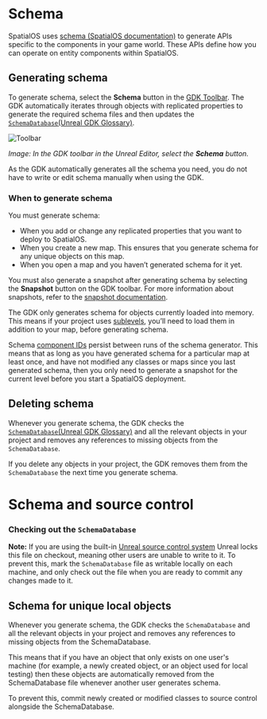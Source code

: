 # Schema

SpatialOS uses [schema (SpatialOS documentation)](https://docs.improbable.io/reference/13.6/shared/concepts/schema#schema) to generate APIs specific to the components in your game world. These APIs define how you can operate on entity components within SpatialOS. 

## Generating schema

To generate schema, select the **Schema** button in the [GDK Toolbar]({{urlRoot}}/content/toolbars#buttons). The GDK automatically iterates through objects with replicated properties to generate the required schema files and then updates the [`SchemaDatabase`(Unreal GDK Glossary)]({{urlRoot}}/content/glossary#schemadatabase).

![Toolbar]({{assetRoot}}assets/screen-grabs/toolbar/schema-button.png)

*Image: In the GDK toolbar in the Unreal Editor, select the* ***Schema*** *button.*

As the GDK automatically generates all the schema you need, you do not have to write or edit schema manually when using the GDK.

### When to generate schema

You must generate schema:

- When you add or change any replicated properties that you want to deploy to SpatialOS.
- When you create a new map. This ensures that you generate schema for any unique objects on this map. 
- When you open a map and you haven’t generated schema for it yet. 

You must also generate a snapshot after generating schema by selecting the **Snapshot** button on the GDK toolbar. For more information about snapshots, refer to the [snapshot documentation]({{urlRoot}}/content/generating-a-snapshot).

The GDK only generates schema for objects currently loaded into memory. This means if your project uses [sublevels](<https://docs.unrealengine.com/en-us/Engine/Levels/LevelsWindow>), you’ll need to load them in addition to your map, before generating schema.

Schema [component IDs](https://docs.improbable.io/reference/13.5/shared/schema/reference#ids) persist between runs of the schema generator. This means that as long as you have generated schema for a particular map at least once, and have not modified any classes or maps since you last generated schema, then you only need to generate a snapshot for the current level before you start a SpatialOS deployment. 

## Deleting schema

Whenever you generate schema, the GDK checks the [`SchemaDatabase`(Unreal GDK Glossary)]({{urlRoot}}/content/glossary#schemadatabase) and all the relevant objects in your project and removes any references to missing objects from the `SchemaDatabase`. 

If you delete any objects in your project, the GDK removes them from the `SchemaDatabase` the next time you generate schema.

# Schema and source control 

### Checking out the `SchemaDatabase`

**Note:** If you are using the built-in [Unreal source control system](https://docs.unrealengine.com/en-US/Engine/UI/SourceControl) Unreal locks this file on checkout, meaning other users are unable to write to it. To prevent this, mark the `SchemaDatabase` file as writable locally on each machine, and only check out the file when you are ready to commit any changes made to it. 

## Schema for unique local objects

Whenever you generate schema, the GDK checks the `SchemaDatabase` and all the relevant objects in your project and removes any references to missing objects from the SchemaDatabase. 

This means that if you have an object that only exists on one user's machine (for example, a newly created object, or an object used for local testing) then these objects are automatically removed from the SchemaDatabase file whenever another user generates schema. 

To prevent this, commit newly created or modified classes to source control alongside the SchemaDatabase. 

